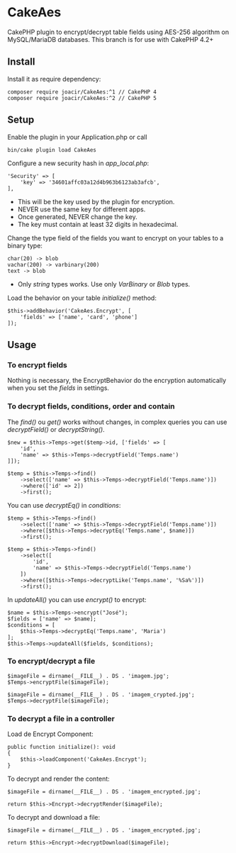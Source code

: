 # CakeAes
CakePHP plugin to encrypt/decrypt table fields using AES-256 algorithm on MySQL/MariaDB databases.
This branch is for use with CakePHP 4.2+

## Install
Install it as require dependency:
```
composer require joacir/CakeAes:^1 // CakePHP 4
composer require joacir/CakeAes:^2 // CakePHP 5
```

## Setup
Enable the plugin in your Application.php or call
```
bin/cake plugin load CakeAes
```

Configure a new security hash in *app_local.php*:
```
'Security' => [
    'key' => '34601affc03a12d4b963b6123ab3afcb',
],
```
- This will be the key used by the plugin for encryption.
- NEVER use the same key for different apps.
- Once generated, NEVER change the key.
- The key must contain at least 32 digits in hexadecimal.

Change the type field of the fields you want to encrypt on your tables to a binary type:
```
char(20) -> blob
vachar(200) -> varbinary(200)
text -> blob
```
- Only *string* types works. Use only *VarBinary* or *Blob* types.

Load the behavior on your table *initialize()* method:
```
$this->addBehavior('CakeAes.Encrypt', [
    'fields' => ['name', 'card', 'phone']
]);
```

## Usage

### To encrypt fields

Nothing is necessary, the EncryptBehavior do the encryption automatically when you set the *fields* in settings.

### To decrypt fields, conditions, order and contain

The *find()* ou *get()* works without changes, in complex queries you can use *decryptField()* or *decryptString()*.
```
$new = $this->Temps->get($temp->id, ['fields' => [
    'id',
    'name' => $this->Temps->decryptField('Temps.name')
]]);

$temp = $this->Temps->find()
    ->select(['name' => $this->Temps->decryptField('Temps.name')])
    ->where(['id' => 2])
    ->first();
```

You can use *decryptEq()* in *conditions*:
```
$temp = $this->Temps->find()
    ->select(['name' => $this->Temps->decryptField('Temps.name')])
    ->where([$this->Temps->decryptEq('Temps.name', $name)])
    ->first();

$temp = $this->Temps->find()
    ->select([
        'id',
        'name' => $this->Temps->decryptField('Temps.name')
    ])
    ->where([$this->Temps->decryptLike('Temps.name', '%Sa%')])
    ->first();
```

In *updateAll()* you can use *encrypt()* to encrypt:
```
$name = $this->Temps->encrypt("José");
$fields = ['name' => $name];
$conditions = [
    $this->Temps->decryptEq('Temps.name', 'Maria')
];
$this->Temps->updateAll($fields, $conditions);
```

### To encrypt/decrypt a file

```
$imageFile = dirname(__FILE__) . DS . 'imagem.jpg';
$Temps->encryptFile($imageFile);

$imageFile = dirname(__FILE__) . DS . 'imagem_crypted.jpg';
$Temps->decryptFile($imageFile);
```

### To decrypt a file in a controller

Load de Encrypt Component:
```
public function initialize(): void
{
    $this->loadComponent('CakeAes.Encrypt');
}
```

To decrypt and render the content:
```
$imageFile = dirname(__FILE__) . DS . 'imagem_encrypted.jpg';

return $this->Encrypt->decryptRender($imageFile);
```

To decrypt and download a file:
```
$imageFile = dirname(__FILE__) . DS . 'imagem_encrypted.jpg';

return $this->Encrypt->decryptDownload($imageFile);
```